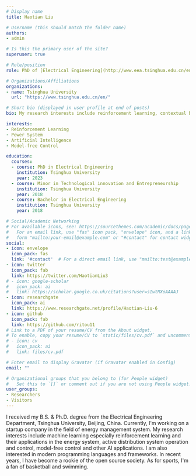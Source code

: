 ```yaml
---
# Display name
title: Haotian Liu

# Username (this should match the folder name)
authors:
- admin

# Is this the primary user of the site?
superuser: true

# Role/position
role: PhD of [Electrical Engineering](http://www.eea.tsinghua.edu.cn/eng/pages/articleBA.html)

# Organizations/Affiliations
organizations:
- name: Tsinghua University
  url: "https://www.tsinghua.edu.cn/en/"

# Short bio (displayed in user profile at end of posts)
bio: My research interests include reinforcement learning, contextual bandit, power system and model-free control.

interests:
- Reinforcement Learning
- Power System
- Artificial Intelligence
- Model-free Control

education:
  courses:
  - course: PhD in Electrical Engineering
    institution: Tsinghua University
    year: 2023
  - course: Minor in Technological innovation and Entrepreneurship
    institution: Tsinghua University
    year: 2018
  - course: Bachelor in Electrical Engineering
    institution: Tsinghua University
    year: 2018

# Social/Academic Networking
# For available icons, see: https://sourcethemes.com/academic/docs/page-builder/#icons
#   For an email link, use "fas" icon pack, "envelope" icon, and a link in the
#   form "mailto:your-email@example.com" or "#contact" for contact widget.
social:
- icon: envelope
  icon_pack: fas
  link: '#contact'  # For a direct email link, use "mailto:test@example.org".
- icon: twitter
  icon_pack: fab
  link: https://twitter.com/HaotianLiu3
# - icon: google-scholar
#   icon_pack: ai
#   link: https://scholar.google.co.uk/citations?user=sIwtMXoAAAAJ
- icon: researchgate
  icon_pack: ai
  link: https://www.researchgate.net/profile/Haotian-Liu-6
- icon: github
  icon_pack: fab
  link: https://github.com/ritou11
# Link to a PDF of your resume/CV from the About widget.
# To enable, copy your resume/CV to `static/files/cv.pdf` and uncomment the lines below.
# - icon: cv
#   icon_pack: ai
#   link: files/cv.pdf

# Enter email to display Gravatar (if Gravatar enabled in Config)
email: ""

# Organizational groups that you belong to (for People widget)
#   Set this to `[]` or comment out if you are not using People widget.
user_groups:
- Researchers
- Visitors
---
```


I received my B.S. & Ph.D. degree from the Electrical Engineering Department, Tsinghua University, Beijing, China. Currently, I'm working on a startup company in the field of energy management system. My research interests include machine learning especially reinforcement learning and their applications in the energy system, active distribution system operation and control, model-free control and other AI applications. I am also interested in modern programming languages and frameworks. In recent years, I have become a rookie of the open source society.  As for sports, I'm a fan of basketball and swimming.
